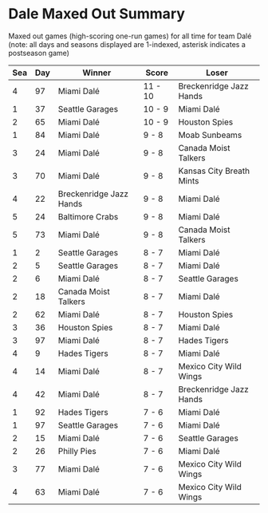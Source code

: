 # Dale Maxed Out Summary



Maxed out games (high-scoring one-run games) for all time for team Dalé (note: all days and seasons displayed are 1-indexed, asterisk indicates a postseason game)


| Sea | Day | Winner | Score | Loser | 
| ------ |------ |------ |------ |------ |
| 4 | 97 | Miami Dalé | 11 - 10 | Breckenridge Jazz Hands | 
| 1 | 37 | Seattle Garages | 10 - 9 | Miami Dalé | 
| 2 | 65 | Miami Dalé | 10 - 9 | Houston Spies | 
| 1 | 84 | Miami Dalé | 9 - 8 | Moab Sunbeams | 
| 3 | 24 | Miami Dalé | 9 - 8 | Canada Moist Talkers | 
| 3 | 70 | Miami Dalé | 9 - 8 | Kansas City Breath Mints | 
| 4 | 22 | Breckenridge Jazz Hands | 9 - 8 | Miami Dalé | 
| 5 | 24 | Baltimore Crabs | 9 - 8 | Miami Dalé | 
| 5 | 73 | Miami Dalé | 9 - 8 | Canada Moist Talkers | 
| 1 | 2 | Seattle Garages | 8 - 7 | Miami Dalé | 
| 2 | 5 | Seattle Garages | 8 - 7 | Miami Dalé | 
| 2 | 6 | Miami Dalé | 8 - 7 | Seattle Garages | 
| 2 | 18 | Canada Moist Talkers | 8 - 7 | Miami Dalé | 
| 2 | 62 | Miami Dalé | 8 - 7 | Houston Spies | 
| 3 | 36 | Houston Spies | 8 - 7 | Miami Dalé | 
| 3 | 97 | Miami Dalé | 8 - 7 | Hades Tigers | 
| 4 | 9 | Hades Tigers | 8 - 7 | Miami Dalé | 
| 4 | 14 | Miami Dalé | 8 - 7 | Mexico City Wild Wings | 
| 4 | 42 | Miami Dalé | 8 - 7 | Breckenridge Jazz Hands | 
| 1 | 92 | Hades Tigers | 7 - 6 | Miami Dalé | 
| 1 | 97 | Seattle Garages | 7 - 6 | Miami Dalé | 
| 2 | 15 | Miami Dalé | 7 - 6 | Seattle Garages | 
| 2 | 26 | Philly Pies | 7 - 6 | Miami Dalé | 
| 3 | 77 | Miami Dalé | 7 - 6 | Mexico City Wild Wings | 
| 4 | 63 | Miami Dalé | 7 - 6 | Mexico City Wild Wings | 


